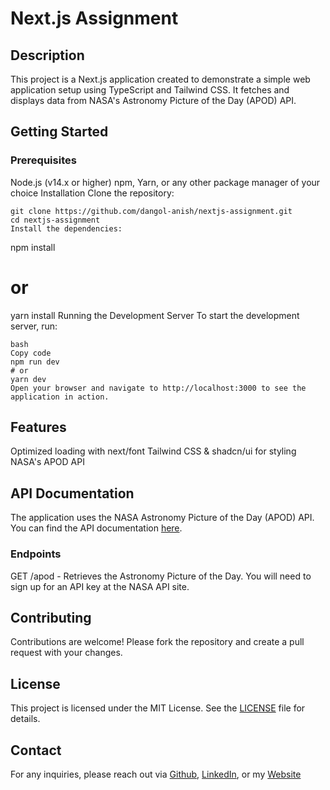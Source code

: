 # Next.js Assignment

## Description
This project is a Next.js application created to demonstrate a simple web application setup using TypeScript and Tailwind CSS. It fetches and displays data from NASA's Astronomy Picture of the Day (APOD) API.

## Getting Started
### Prerequisites
Node.js (v14.x or higher)
npm, Yarn, or any other package manager of your choice
Installation
Clone the repository:
```
git clone https://github.com/dangol-anish/nextjs-assignment.git
cd nextjs-assignment
Install the dependencies:
```
npm install
# or
yarn install
Running the Development Server
To start the development server, run:
```
bash
Copy code
npm run dev
# or
yarn dev
Open your browser and navigate to http://localhost:3000 to see the application in action.
```

## Features
Optimized loading with next/font
Tailwind CSS & shadcn/ui for styling
NASA's APOD API

## API Documentation
The application uses the NASA Astronomy Picture of the Day (APOD) API. You can find the API documentation <a href="https://api.nasa.gov/">here</a>.

### Endpoints
GET /apod - Retrieves the Astronomy Picture of the Day.
You will need to sign up for an API key at the NASA API site.

## Contributing
Contributions are welcome! Please fork the repository and create a pull request with your changes.

## License
This project is licensed under the MIT License. See the <a href="https://github.com/dangol-anish/nextjs-assignment/blob/main/LICENSE">LICENSE</a> file for details.

## Contact
For any inquiries, please reach out via <a href="https://github.com/dangol-anish">Github</a>, <a href="https://www.linkedin.com/in/dangol-anish/">LinkedIn</a>, or my <a href="https://www.dangolanish.com.np/">Website</a>

